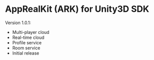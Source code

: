 AppRealKit (ARK) for Unity3D SDK
=============

Version 1.0.1:
* Multi-player cloud
* Real-time cloud
* Profile service
* Room service
* Initial release
